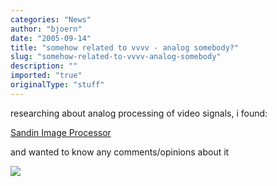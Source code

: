 ```yaml
---
categories: "News"
author: "bjoern"
date: "2005-09-14"
title: "somehow related to vvvv - analog somebody?"
slug: "somehow-related-to-vvvv-analog-somebody"
description: ""
imported: "true"
originalType: "stuff"
---
```



researching about analog processing of video signals, i found:

[Sandin Image Processor](http://www.fondation-langlois.org/html/e/page.php?NumPage=454)

and wanted to know any comments/opinions about it

![](analog.jpg)

